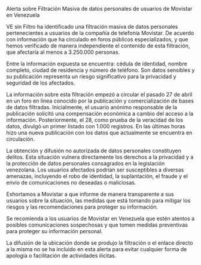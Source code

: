 Alerta sobre Filtración Masiva de datos personales de usuarios de Movistar en Venezuela

VE sin Filtro ha identificado una filtración masiva de datos personales pertenecientes a usuarios de la compañía de telefonía Movistar. De acuerdo con información que ha circulado en foros públicos especializados, y que hemos verificado de manera independiente el contenido de esta filtración, que  afectaría al menos a 3.250.000 personas.

Entre la información expuesta se encuentra: cédula de identidad, nombre completo, ciudad de residencia y número de teléfono. Son datos sensibles y su publicación representa un riesgo significativo para la privacidad y seguridad de los afectados. 

La información sobre esta filtración empezó a circular el pasado 27 de abril en un foro en línea conocido por la publicación y comercialización de bases de datos filtradas. Inicialmente, el usuario anónimo responsable de la publicación solicitó una compensación económica a cambio del acceso a la información. Posteriormente, el 28, como prueba de la veracidad de los datos, divulgó un primer listado con 1.000 registros. En las últimas horas hizo una nueva publicación con los datos que actualmente se encuentra en circulación.

La obtención y difusión no autorizada de datos personales constituyen delitos. Esta situación vulnera directamente los derechos a la privacidad y a la protección de datos personales consagrados en la legislación venezolana. Los usuarios afectados podrían ser susceptibles a diversas amenazas, incluyendo el robo de identidad, la suplantación, el fraude y el envío de comunicaciones no deseadas o maliciosas.

Exhortamos a Movistar a que informe de manera transparente a sus usuarios sobre la situación, las medidas que está tomando para mitigar los riesgos y las recomendaciones para proteger su información.

Se recomienda a los usuarios de Movistar en Venezuela que estén atentos a posibles comunicaciones sospechosas y que tomen medidas preventivas para proteger su información personal.

La difusión de la ubicación donde se produjo la filtración o el enlace directo a la misma no se ha incluido en esta alerta para evitar cualquier forma de apología o facilitación de actividades ilícitas.
